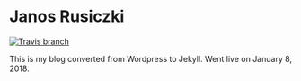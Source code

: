 Janos Rusiczki
==============
[![Travis branch](https://img.shields.io/travis/janosrusiczki/janosrusiczki/master.svg?style=for-the-badge)]()

This is my blog converted from Wordpress to Jekyll. Went live on January 8, 2018.
